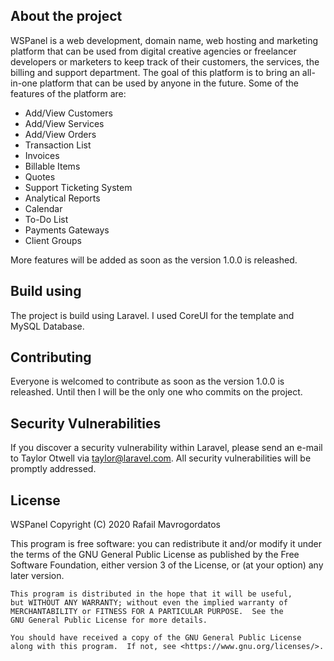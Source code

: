 ## About the project

WSPanel is a web development, domain name, web hosting and marketing platform that can be used from digital creative agencies or freelancer developers or marketers to keep track of their customers, the services, the billing and support department. The goal of this platform is to bring an all-in-one platform that can be used by anyone in the future. Some of the features of the platform are:

- Add/View Customers 
- Add/View Services
- Add/View Orders
- Transaction List
- Invoices
- Billable Items 
- Quotes
- Support Ticketing System
- Analytical Reports
- Calendar 
- To-Do List
- Payments Gateways
- Client Groups


More features will be added as soon as the version 1.0.0 is releashed. 

## Build using

The project is build using Laravel. I used CoreUI for the template and MySQL Database.

## Contributing

Everyone is welcomed to contribute as soon as the version 1.0.0 is releashed. Until then I will be the only one who commits on the project. 

## Security Vulnerabilities

If you discover a security vulnerability within Laravel, please send an e-mail to Taylor Otwell via [taylor@laravel.com](mailto:taylor@laravel.com). All security vulnerabilities will be promptly addressed.

## License

WSPanel 
Copyright (C) 2020  Rafail Mavrogordatos 

This program is free software: you can redistribute it and/or modify
    it under the terms of the GNU General Public License as published by
    the Free Software Foundation, either version 3 of the License, or
    (at your option) any later version.

    This program is distributed in the hope that it will be useful,
    but WITHOUT ANY WARRANTY; without even the implied warranty of
    MERCHANTABILITY or FITNESS FOR A PARTICULAR PURPOSE.  See the
    GNU General Public License for more details.

    You should have received a copy of the GNU General Public License
    along with this program.  If not, see <https://www.gnu.org/licenses/>.
